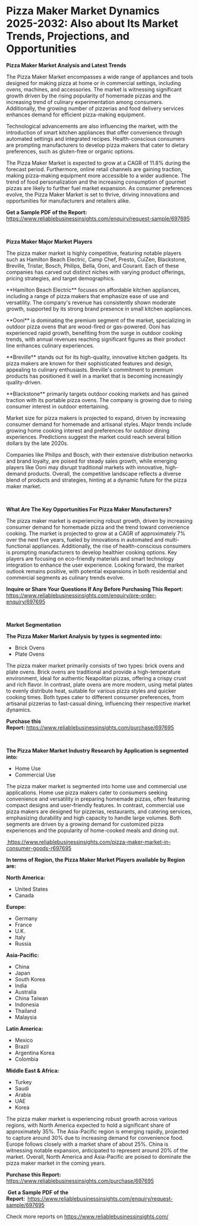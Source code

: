 <p><h1>Pizza Maker Market Dynamics 2025-2032: Also about Its Market Trends, Projections, and Opportunities</h1></p><p><strong>Pizza Maker Market Analysis and Latest Trends</strong></p>
<p><p>The Pizza Maker Market encompasses a wide range of appliances and tools designed for making pizza at home or in commercial settings, including ovens, machines, and accessories. The market is witnessing significant growth driven by the rising popularity of homemade pizzas and the increasing trend of culinary experimentation among consumers. Additionally, the growing number of pizzerias and food delivery services enhances demand for efficient pizza-making equipment.</p><p>Technological advancements are also influencing the market, with the introduction of smart kitchen appliances that offer convenience through automated settings and integrated recipes. Health-conscious consumers are prompting manufacturers to develop pizza makers that cater to dietary preferences, such as gluten-free or organic options.</p><p>The Pizza Maker Market is expected to grow at a CAGR of 11.8% during the forecast period. Furthermore, online retail channels are gaining traction, making pizza-making equipment more accessible to a wider audience. The trend of food personalization and the increasing consumption of gourmet pizzas are likely to further fuel market expansion. As consumer preferences evolve, the Pizza Maker Market is set to thrive, driving innovations and opportunities for manufacturers and retailers alike.</p></p>
<p><strong>Get a Sample PDF of the Report:&nbsp;</strong> <a href="https://www.reliablebusinessinsights.com/enquiry/request-sample/697695?utm_campaign=3288&utm_medium=2&utm_source=Github&utm_content=ia&utm_term=23032025&utm_id=pizza-maker">https://www.reliablebusinessinsights.com/enquiry/request-sample/697695</a></p>
<p>&nbsp;</p>
<p><strong>Pizza Maker Major Market Players</strong></p>
<p><p>The pizza maker market is highly competitive, featuring notable players such as Hamilton Beach Electric, Camp Chef, Presto, CuiZen, Blackstone, Breville, Tristar, Bosch, Philips, Bella, Ooni, and Courant. Each of these companies has carved out distinct niches with varying product offerings, pricing strategies, and target demographics.</p><p>**Hamilton Beach Electric** focuses on affordable kitchen appliances, including a range of pizza makers that emphasize ease of use and versatility. The company's revenue has consistently shown moderate growth, supported by its strong brand presence in small kitchen appliances.</p><p>**Ooni** is dominating the premium segment of the market, specializing in outdoor pizza ovens that are wood-fired or gas-powered. Ooni has experienced rapid growth, benefiting from the surge in outdoor cooking trends, with annual revenues reaching significant figures as their product line enhances culinary experiences.</p><p>**Breville** stands out for its high-quality, innovative kitchen gadgets. Its pizza makers are known for their sophisticated features and design, appealing to culinary enthusiasts. Breville's commitment to premium products has positioned it well in a market that is becoming increasingly quality-driven.</p><p>**Blackstone** primarily targets outdoor cooking markets and has gained traction with its portable pizza ovens. The company is growing due to rising consumer interest in outdoor entertaining.</p><p>Market size for pizza makers is projected to expand, driven by increasing consumer demand for homemade and artisanal styles. Major trends include growing home cooking interest and preferences for outdoor dining experiences. Predictions suggest the market could reach several billion dollars by the late 2020s.</p><p>Companies like Philips and Bosch, with their extensive distribution networks and brand loyalty, are poised for steady sales growth, while emerging players like Ooni may disrupt traditional markets with innovative, high-demand products. Overall, the competitive landscape reflects a diverse blend of products and strategies, hinting at a dynamic future for the pizza maker market.</p></p>
<p>&nbsp;</p>
<p><strong>What Are The Key Opportunities For Pizza Maker Manufacturers?</strong></p>
<p><p>The pizza maker market is experiencing robust growth, driven by increasing consumer demand for homemade pizza and the trend toward convenience cooking. The market is projected to grow at a CAGR of approximately 7% over the next five years, fueled by innovations in automated and multi-functional appliances. Additionally, the rise of health-conscious consumers is prompting manufacturers to develop healthier cooking options. Key players are focusing on eco-friendly materials and smart technology integration to enhance the user experience. Looking forward, the market outlook remains positive, with potential expansions in both residential and commercial segments as culinary trends evolve.</p></p>
<p><strong>Inquire or Share Your Questions If Any Before Purchasing This Report:</strong> <a href="https://www.reliablebusinessinsights.com/enquiry/pre-order-enquiry/697695?utm_campaign=3288&utm_medium=2&utm_source=Github&utm_content=ia&utm_term=23032025&utm_id=pizza-maker">https://www.reliablebusinessinsights.com/enquiry/pre-order-enquiry/697695</a></p>
<p>&nbsp;</p>
<p><strong>Market Segmentation</strong></p>
<p><strong>The Pizza Maker Market Analysis by types is segmented into:</strong></p>
<p><ul><li>Brick Ovens</li><li>Plate Ovens</li></ul></p>
<p><p>The pizza maker market primarily consists of two types: brick ovens and plate ovens. Brick ovens are traditional and provide a high-temperature environment, ideal for authentic Neapolitan pizzas, offering a crispy crust and rich flavor. In contrast, plate ovens are more modern, using metal plates to evenly distribute heat, suitable for various pizza styles and quicker cooking times. Both types cater to different consumer preferences, from artisanal pizzerias to fast-casual dining, influencing their respective market dynamics.</p></p>
<p><strong>Purchase this Report:&nbsp;</strong><a href="https://www.reliablebusinessinsights.com/purchase/697695?utm_campaign=3288&utm_medium=2&utm_source=Github&utm_content=ia&utm_term=23032025&utm_id=pizza-maker">https://www.reliablebusinessinsights.com/purchase/697695</a></p>
<p>&nbsp;</p>
<p><strong>The Pizza Maker Market Industry Research by Application is segmented into:</strong></p>
<p><ul><li>Home Use</li><li>Commercial Use</li></ul></p>
<p><p>The pizza maker market is segmented into home use and commercial use applications. Home use pizza makers cater to consumers seeking convenience and versatility in preparing homemade pizzas, often featuring compact designs and user-friendly features. In contrast, commercial use pizza makers are designed for pizzerias, restaurants, and catering services, emphasizing durability and high capacity to handle large volumes. Both segments are driven by a growing demand for customized pizza experiences and the popularity of home-cooked meals and dining out.</p></p>
<p><a href="https://www.reliablebusinessinsights.com/pizza-maker-market-in-consumer-goods-r697695?utm_campaign=3288&utm_medium=2&utm_source=Github&utm_content=ia&utm_term=23032025&utm_id=pizza-maker">&nbsp;https://www.reliablebusinessinsights.com/pizza-maker-market-in-consumer-goods-r697695</a></p>
<p><strong>In terms of Region, the Pizza Maker Market Players available by Region are:</strong></p>
<p>
    <p> <strong> North America: </strong>
        <ul>
            <li>United States</li>
            <li>Canada</li>
        </ul>
        </p> 
    <p> <strong> Europe: </strong>
        <ul>
            <li>Germany</li>
            <li>France</li>
            <li>U.K.</li>
            <li>Italy</li>
            <li>Russia</li>
        </ul>
        </p> 
    <p> <strong> Asia-Pacific: </strong>
        <ul>
            <li>China</li>
            <li>Japan</li>
            <li>South Korea</li>
            <li>India</li>
            <li>Australia</li>
            <li>China Taiwan</li>
            <li>Indonesia</li>
            <li>Thailand</li>
            <li>Malaysia</li>
        </ul>
        </p> 
    <p> <strong> Latin America: </strong>
        <ul>
            <li>Mexico</li>
            <li>Brazil</li>
            <li>Argentina Korea</li>
            <li>Colombia</li>
        </ul>
        </p> 
    <p> <strong> Middle East & Africa: </strong>
        <ul>
            <li>Turkey</li>
            <li>Saudi</li>
            <li>Arabia</li>
            <li>UAE</li>
            <li>Korea</li>
        </ul>
    </p>
    </p>
<p><p>The pizza maker market is experiencing robust growth across various regions, with North America expected to hold a significant share of approximately 35%. The Asia-Pacific region is emerging rapidly, projected to capture around 30% due to increasing demand for convenience food. Europe follows closely with a market share of about 25%. China is witnessing notable expansion, anticipated to represent around 20% of the market. Overall, North America and Asia-Pacific are poised to dominate the pizza maker market in the coming years.</p></p>
<p><strong>Purchase this Report: </strong><a href="https://www.reliablebusinessinsights.com/purchase/697695?utm_campaign=3288&utm_medium=2&utm_source=Github&utm_content=ia&utm_term=23032025&utm_id=pizza-maker">https://www.reliablebusinessinsights.com/purchase/697695</a></p>
<p>&nbsp;<strong>Get a Sample PDF of the Report:&nbsp;&nbsp;</strong><a href="https://www.reliablebusinessinsights.com/enquiry/request-sample/697695?utm_campaign=3288&utm_medium=2&utm_source=Github&utm_content=ia&utm_term=23032025&utm_id=pizza-maker">https://www.reliablebusinessinsights.com/enquiry/request-sample/697695</a></p>
<p><strong></strong></p>
<p>Check more reports on <a href="https://www.reliablebusinessinsights.com/?utm_campaign=3288&utm_medium=2&utm_source=Github&utm_content=ia&utm_term=23032025&utm_id=pizza-maker">https://www.reliablebusinessinsights.com/</a></p>